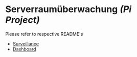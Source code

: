 # Serverraumüberwachung *(Pi Project)* 

Please refer to respective README's

- [Surveillance](surveillance/README.md)
- [Dashboard](dashboard/README.md)